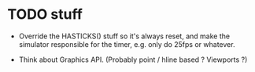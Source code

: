 # TODO stuff

- Override the HASTICKS() stuff so it's always reset, and make the simulator responsible for the timer, e.g. only do 25fps or whatever.

- Think about Graphics API. 	(Probably point / hline based ? Viewports ?)